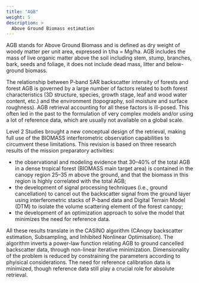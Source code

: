 ```yaml
---
title: "AGB"
weight: 5
description: >
  Above Ground Biomass estimation
---
```



AGB stands for Above Ground Biomass and is defined as dry weight of woody matter per unit area, expressed in t/ha = Mg/ha. AGB includes the mass of live organic matter above the soil including stem, stump, branches, bark, seeds and foliage, it does not include dead mass, litter and below-ground biomass.

The relationship between P-band SAR backscatter intensity of forests and forest AGB is governed by a large number of factors related to both forest characteristics (3D structure, species, growth stage, leaf and wood water content,  etc.) and the environment (topography, soil moisture and surface roughness). AGB retrieval accounting for all these factors is ill-posed. This often led in the past to the formulation of very complex models and/or using a lot of reference data, which are usually not available on a global scale.

Level 2 Studies brought a new conceptual design of the retrieval, making full use of the BIOMASS interferometric observation capabilities to circumvent these limitations. This revision is based on three research results of the mission preparatory activities:

* the observational and modeling evidence that 30–40% of the total AGB in a dense tropical forest (BIOMASS main target area) is contained in the canopy region 25–35 m above the ground, and that the biomass in this region is highly correlated with the total AGB;
* the development of signal processing techniques (i.e., ground cancellation) to cancel out the backscatter signal from the ground layer using interferometric stacks of P-band data and Digital Terrain Model (DTM) to isolate the volume scattering element of the forest canopy;
* the development of an optimization approach to solve the model that minimizes the need for reference data.

All these results translate in the CASINO algorithm (CAnopy backscatter estimation, Subsampling, and Inhibited Nonlinear Optimisation). The algorithm inverts a power-law function relating AGB to ground cancelled backscatter data, through non-linear iterative minimization. Dimensionality of the problem is reduced by constraining the parameters according to phyisical considerations. The need for reference calibration data is minimized, though reference data still play a crucial role for absolute retrieval.